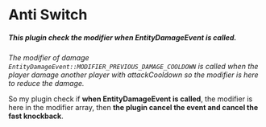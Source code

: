# Anti Switch
##### This plugin check the modifier when EntityDamageEvent is called.
 
_The modifier of damage `EntityDamageEvent::MODIFIER_PREVIOUS_DAMAGE_COOLDOWN` is called when the player damage another player with attackCooldown so the modifier is here to reduce the damage._

So my plugin check if **when EntityDamageEvent is called**, the modifier is here in the modifier array, then **the plugin cancel the event and cancel the fast knockback**.
